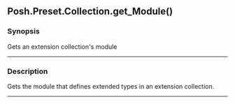 Posh.Preset.Collection.get_Module()
-----------------------------------




### Synopsis
Gets an extension collection's module



---


### Description

Gets the module that defines extended types in an extension collection.



---
